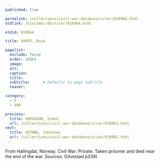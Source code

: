 ```yaml
---
published: true

permalink: /collections/civil-war-database/v/var/010964.html
oldlink: /CivilWar/db/v/var/010964.html

oldid: 010964

title: VARPE, Knud

pagelist:
  exclude: false
  order: 10964
  image: 
  alt:
  caption:
  title:
  subtitle:      # Defaults to page subtitle
  teaser:

category: 
  - V 
  - VAR

previous:
  title: VARGASON, Simon
  url: /collections/civil-war-database/v/var/010963.html  
next:
  title: VATHNE, Johannes
  url: /collections/civil-war-database/v/vat/010965.html   
---
```

From Hallingdal, Norway. Civil War: Private. Taken prisoner and died near the end of the war. Sources: (Ulvestad p339)